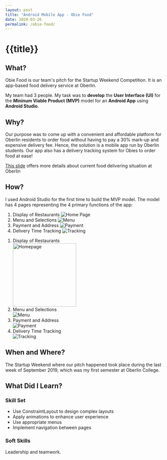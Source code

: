 ```yaml
---
layout: post
title: "Android Mobile App - Obie Food"
date: 2020-03-26
permalink: /obie-food/
---
```

<h1>{{title}}</h1>
<h2>What?</h2>
<p>
	Obie Food is our team's pitch for the Startup Weekend Competition. It is an app-based food delivery service at Oberlin. 
</p>
<p>
	My team had 3 people. My task was to <b>develop</b> the <b>User Interface (UI)</b> for the <b>Mininum Viable Product (MVP)</b> model for an <b>Android App</b> using <b>Android Studio</b>. 
</p>

<h2>Why?</h2>
<p>
	Our purpose was to come up with a convenient and affordable platform for Oberlin residents to order food without having to pay a 30% mark-up and expensive delivery fee. Hence, the solution is a mobile app run by Oberlin students. Our app also has a delivery tracking system for Obies to order food at ease!
</p>
<p><a href="https://docs.google.com/presentation/d/1Pc-4CIKHmX5g5Eobktcgfr81_YiqVSPi5ur76MsUb5I/edit?fbclid=IwAR2moKQRi4nYs0Ats36Dvg6rFZ3G-om8U9m9WcsJQRtDdF068CMBaHq9Eck#slide=id.p">This slide</a> offers more details about current food delivering situation at Oberlin</p>

<h2>How?</h2>
<p>
	I used Android Studio for the first time to build the MVP model. The model has 4 pages representing the 4 primary functions of the app:
</p>

1. Display of Restaurants
![Home Page]({{site.url}}/_assets/images/homepage.png)
2. Menu and Selections
![Menu](/_assets/images/selection.png)
3. Payment and Address
![Payment](/_assets/images/address.jpg)
4. Delivery Time Tracking
![Tracking](/_assets/images/delivery.png)

<ol>
	<li>Display of Restaurants</li>
	<img src="/_assets/images/homepage.png" alt="Homepage" width="200" height="200"align="center">
	<li>Menu and Selections</li>
	<img src="/_assets/images/selection.png" alt="Menu" align="center">
	<li>Payment and Address</li>
	<img src="/_assets/images/address.png" alt="Payment" align="center">
	<li>Delivery Time Tracking</li>
	<img src="/_assets/images/delivery.png" alt="Tracking" align="center">
</ol>


<h2>When and Where?</h2>
<p>The Startup Weekend where our pitch happened took place during the last week of September 2019, which was my first semester at Oberlin College.</p>

<h2>What Did I Learn?</h2>
<h3>Skill Set</h3>
<ul>
	<li>Use ConstraintLayout to design complex layouts</li>
	<li>Apply animations to enhance user experience</li>
	<li>Use appropriate menus</li>
	<li>Implement navigation between pages</li>
</ul>
<h3>Soft Skills</h3>
<p>Leadership and teamwork.</p>


